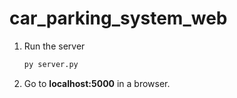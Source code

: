 # car_parking_system_web

1. Run the server
   ```bash
   py server.py
   ```
2. Go to **localhost:5000** in a browser.
